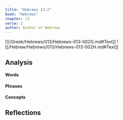 ```yaml
---
title: "Hebrews 13:2"
book: "Hebrews"
chapter: 13
verse: 2
author: Author of Hebrews
---
```

![[/Greek/Hebrews/013/Hebrews-013-002G.md#Text]]
![[/Hebrew/Hebrews/013/Hebrews-013-002H.md#Text]]

## Analysis

#### Words

#### Phrases

#### Concepts

## Reflections
